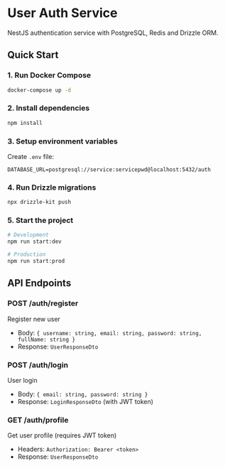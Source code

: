 # User Auth Service

NestJS authentication service with PostgreSQL, Redis and Drizzle ORM.

## Quick Start

### 1. Run Docker Compose
```bash
docker-compose up -d
```

### 2. Install dependencies
```bash
npm install
```

### 3. Setup environment variables
Create `.env` file:
```
DATABASE_URL=postgresql://service:servicepwd@localhost:5432/auth
```

### 4. Run Drizzle migrations
```bash
npx drizzle-kit push
```

### 5. Start the project
```bash
# Development
npm run start:dev

# Production
npm run start:prod
```

## API Endpoints

### POST /auth/register
Register new user
- Body: `{ username: string, email: string, password: string, fullName: string }`
- Response: `UserResponseDto`

### POST /auth/login  
User login
- Body: `{ email: string, password: string }`
- Response: `LoginResponseDto` (with JWT token)

### GET /auth/profile
Get user profile (requires JWT token)
- Headers: `Authorization: Bearer <token>`
- Response: `UserResponseDto`